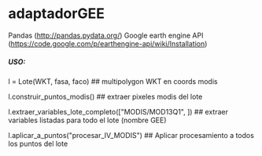 # adaptadorGEE

Pandas (http://pandas.pydata.org/)
Google earth engine API (https://code.google.com/p/earthengine-api/wiki/Installation)

##### USO: #####
l = Lote(WKT, fasa, faco) ## multipolygon WKT en coords modis

l.construir_puntos_modis() ## extraer pixeles modis del lote

l.extraer_variables_lote_completo(["MODIS/MOD13Q1", ]) ## extraer variables listadas para todo el lote (nombre GEE)

l.aplicar_a_puntos("procesar_IV_MODIS") ## Aplicar procesamiento a todos los puntos del lote
